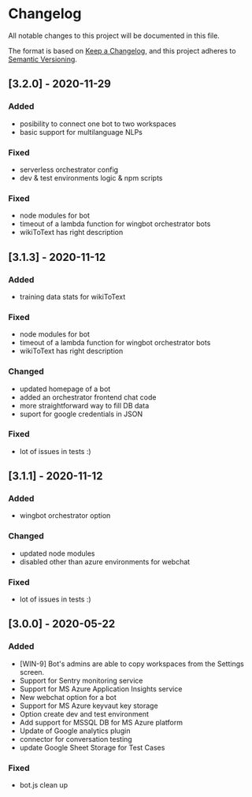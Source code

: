 # Changelog
All notable changes to this project will be documented in this file.

The format is based on [Keep a Changelog](https://keepachangelog.com/en/1.0.0/),
and this project adheres to [Semantic Versioning](https://semver.org/spec/v2.0.0.html).

## [3.2.0] - 2020-11-29

### Added
- posibility to connect one bot to two workspaces
- basic support for multilanguage NLPs

### Fixed
- serverless orchestrator config
- dev & test environments logic & npm scripts

### Fixed
- node modules for bot
- timeout of a lambda function for wingbot orchestrator bots
- wikiToText has right description


## [3.1.3] - 2020-11-12

### Added
- training data stats for wikiToText
### Fixed
- node modules for bot
- timeout of a lambda function for wingbot orchestrator bots
- wikiToText has right description

### Changed
- updated homepage of a bot
- added an orchestrator frontend chat code
- more straightforward way to fill DB data
- suport for google credentials in JSON

### Fixed
- lot of issues in tests :)

## [3.1.1] - 2020-11-12

### Added
- wingbot orchestrator option

### Changed
- updated node modules
- disabled other than azure environments for webchat

### Fixed
- lot of issues in tests :)

## [3.0.0] - 2020-05-22
### Added
- [WIN-9] Bot's admins are able to copy workspaces from the Settings screen.
- Support for Sentry monitoring service
- Support for MS Azure Application Insights service
- New webchat option for a bot
- Support for MS Azure keyvaut key storage
- Option create dev and test environment
- Add support for MSSQL DB for MS Azure platform
- Update of Google analytics plugin
- connector for conversation testing
- update Google Sheet Storage for Test Cases

### Fixed
- bot.js clean up